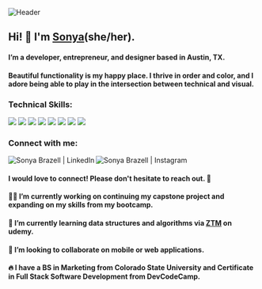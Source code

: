 ![Header](https://i.pinimg.com/originals/74/e5/92/74e5929362005a7268d8addff51f1510.gif)
## Hi! 👋 I'm [Sonya](https://www.notion.so/sonyabrazell/sonya-brazell-9525abc3a7b94ea48699afa6eb019591)(she/her).

#### I’m a developer, entrepreneur, and designer based in Austin, TX.

#### Beautiful functionality is my happy place. I thrive in order and color, and I adore being able to play in the intersection between technical and visual.</h3>

### Technical Skills:
![](https://img.shields.io/badge/JavaScript-DD98C1?style=for-the-badge&logo=javascript&logoColor=white)
![](https://img.shields.io/badge/React-AC9FF2?style=for-the-badge&logo=react&logoColor=white)
![](https://img.shields.io/badge/C%23-FBAE40?style=for-the-badge&logo=c-sharp&logoColor=white)
![](https://img.shields.io/badge/Python-6C98BF?style=for-the-badge&logo=python&logoColor=white)
![](https://img.shields.io/badge/Django-7E4729?style=for-the-badge&logo=django&logoColor=white)
![](https://img.shields.io/badge/HTML-E59A9A?style=for-the-badge&logo=html5&logoColor=white)
![](https://img.shields.io/badge/CSS-BE6E02?&style=for-the-badge&logo=css3&logoColor=white)
![](https://img.shields.io/badge/MySQL-83854f?style=for-the-badge&logo=mysql&logoColor=white)

### Connect with me:
<a href="https://www.linkedin.com/in/sonyabrazell"><img align="left" src="https://img.shields.io/badge/LinkedIn-87ABCB?style=for-the-badge&logo=linkedin&logoColor=white" alt="Sonya Brazell | LinkedIn"/></a>
<a href="https://instagram.com/cozy.codes"><img align="left" src="https://img.shields.io/badge/Instagram-ED605C?style=for-the-badge&logo=instagram&logoColor=white" alt = "Sonya Brazell | Instagram"/></a>
<br/>
#### I would love to connect! Please don't hesitate to reach out. 🤎

#### 👩‍💻 I’m currently working on continuing my capstone project and expanding on my skills from my bootcamp.

#### 🌱 I’m currently learning data structures and algorithms via <a href="https://zerotomastery.io/">ZTM</a> on udemy.
  
#### 👯 I’m looking to collaborate on mobile or web applications.

#### 🔥 I have a BS in Marketing from Colorado State University and Certificate in Full Stack Software Development from DevCodeCamp. 




